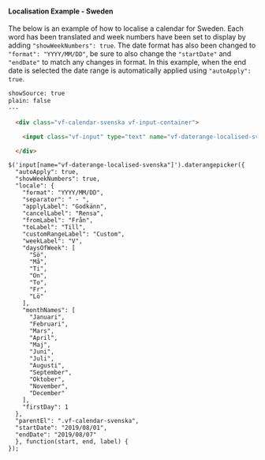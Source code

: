 
#### Localisation Example - Sweden

The below is an example of how to localise a calendar for Sweden. Each word has been translated and week numbers have been set to display by adding `"showWeekNumbers": true`. The date format has also been changed to `"format": "YYYY/MM/DD"`, be sure to also change the `"startDate"` and `"endDate"` to match any changes in format. In this example, when the end date is selected the date range is automatically applied using `"autoApply": true`.

```html
showSource: true
plain: false
---

  <div class="vf-calendar-svenska vf-input-container">

    <input class="vf-input" type="text" name="vf-daterange-localised-svenska" />

  </div>

```

    $('input[name="vf-daterange-localised-svenska"]').daterangepicker({
      "autoApply": true,
      "showWeekNumbers": true,
      "locale": {
        "format": "YYYY/MM/DD",
        "separator": " - ",
        "applyLabel": "Godkänn",
        "cancelLabel": "Rensa",
        "fromLabel": "Från",
        "toLabel": "Till",
        "customRangeLabel": "Custom",
        "weekLabel": "V",
        "daysOfWeek": [
          "Sö",
          "Må",
          "Ti",
          "On",
          "To",
          "Fr",
          "Lö"
        ],
        "monthNames": [
          "Januari",
          "Februari",
          "Mars",
          "April",
          "Maj",
          "Juni",
          "Juli",
          "Augusti",
          "September",
          "Oktober",
          "November",
          "December"
        ],
        "firstDay": 1
      },
      "parentEl": ".vf-calendar-svenska",
      "startDate": "2019/08/01",
      "endDate": "2019/08/07"
      }, function(start, end, label) {
    });
